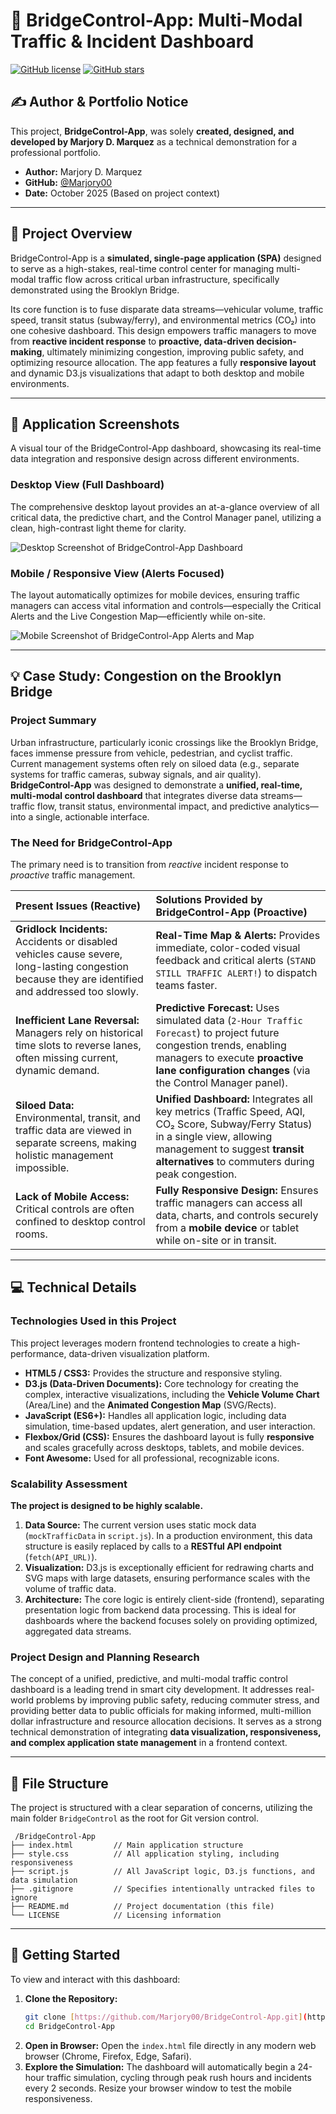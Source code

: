 
# 🌉 BridgeControl-App: Multi-Modal Traffic & Incident Dashboard

[![GitHub license](https://img.shields.io/badge/license-MIT-blue.svg)](LICENSE)
[![GitHub stars](https://img.shields.io/github/stars/Marjory00/BridgeControl-App?style=social)](https://github.com/Marjory00/BridgeControl-App)

## ✍️ Author & Portfolio Notice

This project, **BridgeControl-App**, was solely **created, designed, and developed by Marjory D. Marquez** as a technical demonstration for a professional portfolio.

* **Author:** Marjory D. Marquez
* **GitHub:** [@Marjory00](https://github.com/Marjory00)
* **Date:** October 2025 (Based on project context)

---

## 🎯 Project Overview

BridgeControl-App is a **simulated, single-page application (SPA)** designed to serve as a high-stakes, real-time control center for managing multi-modal traffic flow across critical urban infrastructure, specifically demonstrated using the Brooklyn Bridge.

Its core function is to fuse disparate data streams—vehicular volume, traffic speed, transit status (subway/ferry), and environmental metrics (CO₂) into one cohesive dashboard. This design empowers traffic managers to move from **reactive incident response** to **proactive, data-driven decision-making**, ultimately minimizing congestion, improving public safety, and optimizing resource allocation. The app features a fully **responsive layout** and dynamic D3.js visualizations that adapt to both desktop and mobile environments.


---

## 📸 Application Screenshots

A visual tour of the BridgeControl-App dashboard, showcasing its real-time data integration and responsive design across different environments.

### Desktop View (Full Dashboard)

The comprehensive desktop layout provides an at-a-glance overview of all critical data, the predictive chart, and the Control Manager panel, utilizing a clean, high-contrast light theme for clarity.

![Desktop Screenshot of BridgeControl-App Dashboard](../Assets/images/desktop-screenshot.png)

### Mobile / Responsive View (Alerts Focused)

The layout automatically optimizes for mobile devices, ensuring traffic managers can access vital information and controls—especially the Critical Alerts and the Live Congestion Map—efficiently while on-site.

![Mobile Screenshot of BridgeControl-App Alerts and Map](../Assets/images/mobile-screenshot.png)


---

## 💡 Case Study: Congestion on the Brooklyn Bridge

### Project Summary

Urban infrastructure, particularly iconic crossings like the Brooklyn Bridge, faces immense pressure from vehicle, pedestrian, and cyclist traffic. Current management systems often rely on siloed data (e.g., separate systems for traffic cameras, subway signals, and air quality). **BridgeControl-App** was designed to demonstrate a **unified, real-time, multi-modal control dashboard** that integrates diverse data streams—traffic flow, transit status, environmental impact, and predictive analytics—into a single, actionable interface.

### The Need for BridgeControl-App

The primary need is to transition from *reactive* incident response to *proactive* traffic management.

| Present Issues (Reactive) | Solutions Provided by BridgeControl-App (Proactive) |
| :--- | :--- |
| **Gridlock Incidents:** Accidents or disabled vehicles cause severe, long-lasting congestion because they are identified and addressed too slowly. | **Real-Time Map & Alerts:** Provides immediate, color-coded visual feedback and critical alerts (`STAND STILL TRAFFIC ALERT!`) to dispatch teams faster. |
| **Inefficient Lane Reversal:** Managers rely on historical time slots to reverse lanes, often missing current, dynamic demand. | **Predictive Forecast:** Uses simulated data (`2-Hour Traffic Forecast`) to project future congestion trends, enabling managers to execute **proactive lane configuration changes** (via the Control Manager panel). |
| **Siloed Data:** Environmental, transit, and traffic data are viewed in separate screens, making holistic management impossible. | **Unified Dashboard:** Integrates all key metrics (Traffic Speed, AQI, CO₂ Score, Subway/Ferry Status) in a single view, allowing management to suggest **transit alternatives** to commuters during peak congestion. |
| **Lack of Mobile Access:** Critical controls are often confined to desktop control rooms. | **Fully Responsive Design:** Ensures traffic managers can access all data, charts, and controls securely from a **mobile device** or tablet while on-site or in transit. |

---

## 💻 Technical Details

### Technologies Used in this Project

This project leverages modern frontend technologies to create a high-performance, data-driven visualization platform.

* **HTML5 / CSS3:** Provides the structure and responsive styling.
* **D3.js (Data-Driven Documents):** Core technology for creating the complex, interactive visualizations, including the **Vehicle Volume Chart** (Area/Line) and the **Animated Congestion Map** (SVG/Rects).
* **JavaScript (ES6+):** Handles all application logic, including data simulation, time-based updates, alert generation, and user interaction.
* **Flexbox/Grid (CSS):** Ensures the dashboard layout is fully **responsive** and scales gracefully across desktops, tablets, and mobile devices.
* **Font Awesome:** Used for all professional, recognizable icons.

### Scalability Assessment

**The project is designed to be highly scalable.**

1.  **Data Source:** The current version uses static mock data (`mockTrafficData` in `script.js`). In a production environment, this data structure is easily replaced by calls to a **RESTful API endpoint** (`fetch(API_URL)`).
2.  **Visualization:** D3.js is exceptionally efficient for redrawing charts and SVG maps with large datasets, ensuring performance scales with the volume of traffic data.
3.  **Architecture:** The core logic is entirely client-side (frontend), separating presentation logic from backend data processing. This is ideal for dashboards where the backend focuses solely on providing optimized, aggregated data streams.

### Project Design and Planning Research

The concept of a unified, predictive, and multi-modal traffic control dashboard is a leading trend in smart city development. It addresses real-world problems by improving public safety, reducing commuter stress, and providing better data to public officials for making informed, multi-million dollar infrastructure and resource allocation decisions. It serves as a strong technical demonstration of integrating **data visualization, responsiveness, and complex application state management** in a frontend context.

---

## 📁 File Structure

The project is structured with a clear separation of concerns, utilizing the main folder `BridgeControl` as the root for Git version control.

```
 /BridgeControl-App
├── index.html         // Main application structure
├── style.css          // All application styling, including responsiveness
├── script.js          // All JavaScript logic, D3.js functions, and data simulation
├── .gitignore         // Specifies intentionally untracked files to ignore
├── README.md          // Project documentation (this file)
└── LICENSE            // Licensing information
```
---

## 🚀 Getting Started

To view and interact with this dashboard:

1.  **Clone the Repository:**
    ```bash
    git clone [https://github.com/Marjory00/BridgeControl-App.git](https://github.com/Marjory00/BridgeControl-App.git)
    cd BridgeControl-App
    ```
2.  **Open in Browser:** Open the `index.html` file directly in any modern web browser (Chrome, Firefox, Edge, Safari).
3.  **Explore the Simulation:** The dashboard will automatically begin a 24-hour traffic simulation, cycling through peak rush hours and incidents every 2 seconds. Resize your browser window to test the mobile responsiveness.

